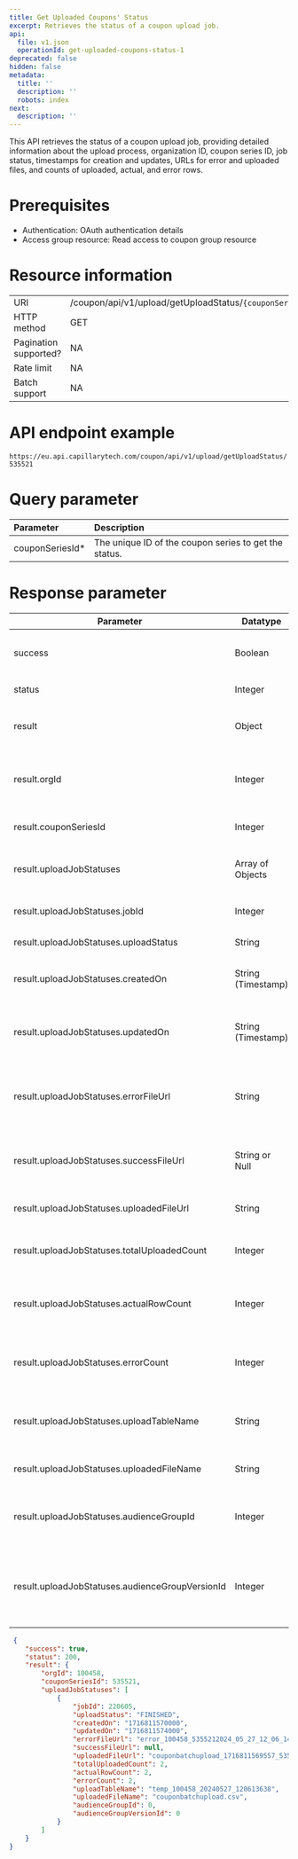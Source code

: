 ```yaml
---
title: Get Uploaded Coupons' Status
excerpt: Retrieves the status of a coupon upload job.
api:
  file: v1.json
  operationId: get-uploaded-coupons-status-1
deprecated: false
hidden: false
metadata:
  title: ''
  description: ''
  robots: index
next:
  description: ''
---
```

This API retrieves the status of a coupon upload job, providing detailed information about the upload process, organization ID, coupon series ID, job status, timestamps for creation and updates, URLs for error and uploaded files, and counts of uploaded, actual, and error rows.

# Prerequisites

-   Authentication: OAuth authentication details
-   Access group resource: Read access to coupon group resource

# Resource information

|                       |                                                        |
| :-------------------- | :----------------------------------------------------- |
| URI                   | /coupon/api/v1/upload/getUploadStatus/`{couponSeriesId}` |
| HTTP method           | GET                                                    |
| Pagination supported? | NA                                                     |
| Rate limit            | NA                                                     |
| Batch support         | NA                                                     |

# API endpoint example

`https://eu.api.capillarytech.com/coupon/api/v1/upload/getUploadStatus/535521`

# Query parameter

| Parameter        | Description                                           |
| :--------------- | :---------------------------------------------------- |
| couponSeriesId\* | The unique ID of the coupon series to get the status. |

# Response parameter

| Parameter                                       | Datatype           | Description                                                      |
| ----------------------------------------------- | ------------------ | ---------------------------------------------------------------- |
| success                                         | Boolean            | Indicates whether the request was successful.                    |
| status                                          | Integer            | HTTP status code.                                                |
| result                                          | Object             | Object containing the result of the request.                     |
| result.orgId                                    | Integer            | Organization ID associated with the result.                      |
| result.couponSeriesId                           | Integer            | ID of the coupon series.                                         |
| result.uploadJobStatuses                        | Array of Objects   | List of upload job status objects.                               |
| result.uploadJobStatuses.jobId                  | Integer            | Job ID for the upload status.                                    |
| result.uploadJobStatuses.uploadStatus           | String             | Status of the upload.                                            |
| result.uploadJobStatuses.createdOn              | String (Timestamp) | Timestamp when the job was created.                              |
| result.uploadJobStatuses.updatedOn              | String (Timestamp) | Timestamp when the upload job was last updated.                  |
| result.uploadJobStatuses.errorFileUrl           | String             | URL for the error file if any errors occurred during upload.     |
| result.uploadJobStatuses.successFileUrl         | String or Null     | URL for the success file if the upload was successful.           |
| result.uploadJobStatuses.uploadedFileUrl        | String             | URL of the uploaded file.                                        |
| result.uploadJobStatuses.totalUploadedCount     | Integer            | Total number of uploaded rows.                                   |
| result.uploadJobStatuses.actualRowCount         | Integer            | Actual number of rows in the uploaded file.                      |
| result.uploadJobStatuses.errorCount             | Integer            | Number of errors encountered during upload.                      |
| result.uploadJobStatuses.uploadTableName        | String             | Name of the table where uploaded data is stored.                 |
| result.uploadJobStatuses.uploadedFileName       | String             | Name of the uploaded file.                                       |
| result.uploadJobStatuses.audienceGroupId        | Integer            | Audience group ID associated with the upload job.                |
| result.uploadJobStatuses.audienceGroupVersionId | Integer            | Version ID of the audience group associated with the upload job. |

```json 200 OK
 {
    "success": true,
    "status": 200,
    "result": {
        "orgId": 100458,
        "couponSeriesId": 535521,
        "uploadJobStatuses": [
            {
                "jobId": 220605,
                "uploadStatus": "FINISHED",
                "createdOn": "1716811570000",
                "updatedOn": "1716811574000",
                "errorFileUrl": "error_100458_5355212024_05_27_12_06_14",
                "successFileUrl": null,
                "uploadedFileUrl": "couponbatchupload_1716811569557_535521.csv",
                "totalUploadedCount": 2,
                "actualRowCount": 2,
                "errorCount": 2,
                "uploadTableName": "temp_100458_20240527_120613638",
                "uploadedFileName": "couponbatchupload.csv",
                "audienceGroupId": 0,
                "audienceGroupVersionId": 0
            }
        ]
    }
}
```